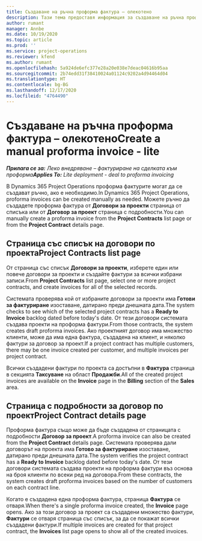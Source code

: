 ```yaml
---
title: Създаване на ръчна проформа фактура – олекотено
description: Тази тема предоставя информация за създаване на ръчна проформа фактура в Project Operations.
author: rumant
manager: Annbe
ms.date: 10/19/2020
ms.topic: article
ms.prod: ''
ms.service: project-operations
ms.reviewer: kfend
ms.author: rumant
ms.openlocfilehash: 5a924de6efc377e28a20e038e7deac04616b95aa
ms.sourcegitcommit: 2b74edd31f38410024a01124c9202a4d94464d04
ms.translationtype: HT
ms.contentlocale: bg-BG
ms.lasthandoff: 12/17/2020
ms.locfileid: "4764490"
---
```

# <a name="create-a-manual-proforma-invoice---lite"></a><span data-ttu-id="5f584-103">Създаване на ръчна проформа фактура – олекотено</span><span class="sxs-lookup"><span data-stu-id="5f584-103">Create a manual proforma invoice - lite</span></span>

<span data-ttu-id="5f584-104">_**Прилага се за:** Леко внедряване – фактуриране на сделката към проформа_</span><span class="sxs-lookup"><span data-stu-id="5f584-104">_**Applies To:** Lite deployment - deal to proforma invoicing_</span></span>

<span data-ttu-id="5f584-105">В Dynamics 365 Project Operations проформа фактурите могат да се създават ръчно, ако е необходимо.</span><span class="sxs-lookup"><span data-stu-id="5f584-105">In Dynamics 365 Project Operations, proforma invoices can be created manually as needed.</span></span> <span data-ttu-id="5f584-106">Можете ръчно да създадете проформа фактура от **Договори за проекти** страница от списъка или от **Договор за проект** страница с подробности.</span><span class="sxs-lookup"><span data-stu-id="5f584-106">You can manually create a proforma invoice from the **Project Contracts** list page or from the **Project Contract** details page.</span></span>

##  <a name="project-contracts-list-page"></a><span data-ttu-id="5f584-107">Страница със списък на договори по проекта</span><span class="sxs-lookup"><span data-stu-id="5f584-107">Project Contracts list page</span></span>

<span data-ttu-id="5f584-108">От страница със списък **Договори за проекти**, изберете един или повече договори за проекти и създайте фактури за всички избрани записи.</span><span class="sxs-lookup"><span data-stu-id="5f584-108">From **Project Contracts** list page, select one or more project contracts, and create invoices for all of the selected records.</span></span>

<span data-ttu-id="5f584-109">Системата проверява кой от избраните договори за проекти има **Готови за фактуриране** изоставане, датирано преди днешната дата.</span><span class="sxs-lookup"><span data-stu-id="5f584-109">The system checks to see which of the selected project contracts has a **Ready to Invoice** backlog dated before today's date.</span></span> <span data-ttu-id="5f584-110">От тези договори системата създава проекти на проформа фактури.</span><span class="sxs-lookup"><span data-stu-id="5f584-110">From those contracts, the system creates draft proforma invoices.</span></span> <span data-ttu-id="5f584-111">Ако проектният договор има множество клиенти, може да има една фактура, създадена на клиент, и няколко фактури за договор за проект.</span><span class="sxs-lookup"><span data-stu-id="5f584-111">If a project contract has multiple customers, there may be one invoice created per customer, and multiple invoices per project contract.</span></span>

<span data-ttu-id="5f584-112">Всички създадени фактури по проекта са достъпни в **Фактура** страница в секцията **Таксуване** на област **Продажби**.</span><span class="sxs-lookup"><span data-stu-id="5f584-112">All of the created project invoices are available on the **Invoice** page in the **Billing** section of the **Sales** area.</span></span>

## <a name="project-contract-details-page"></a><span data-ttu-id="5f584-113">Страница с подробности за договор по проект</span><span class="sxs-lookup"><span data-stu-id="5f584-113">Project Contract details page</span></span>

<span data-ttu-id="5f584-114">Проформа фактура също може да бъде създадена от страницата с подробности **Договор за проект**.</span><span class="sxs-lookup"><span data-stu-id="5f584-114">A proforma invoice can also be created from the **Project Contract** details page.</span></span> <span data-ttu-id="5f584-115">Системата проверява дали договорът на проекта има **Готово за фактуриране** изоставане, датирано преди днешната дата.</span><span class="sxs-lookup"><span data-stu-id="5f584-115">The system verifies the project contract has a **Ready to Invoice** backlog dated before today's date.</span></span> <span data-ttu-id="5f584-116">От тези договори системата създава проекти на проформа фактури въз основа на броя клиенти по всеки ред на договора.</span><span class="sxs-lookup"><span data-stu-id="5f584-116">From these contracts, the system creates draft proforma invoices based on the number of customers on each contract line.</span></span>

<span data-ttu-id="5f584-117">Когато е създадена една проформа фактура, страница **Фактура** се отваря.</span><span class="sxs-lookup"><span data-stu-id="5f584-117">When there's a single proforma invoice created, the **Invoice** page opens.</span></span> <span data-ttu-id="5f584-118">Ако за този договор за проект са създадени множество фактури, **Фактури** се отваря страница със списък, за да се покажат всички създадени фактури.</span><span class="sxs-lookup"><span data-stu-id="5f584-118">If multiple invoices are created for that project contract, the **Invoices** list page opens to show all of the created invoices.</span></span>
